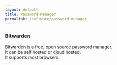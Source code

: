 ```yaml
---
layout: default
title: Password Manager
permalink: /software/password-manager
---
```

### Bitwarden  
Bitwarden is a free, open source password manager.  
It can be self hosted or cloud hosted.  
It supports most browsers.